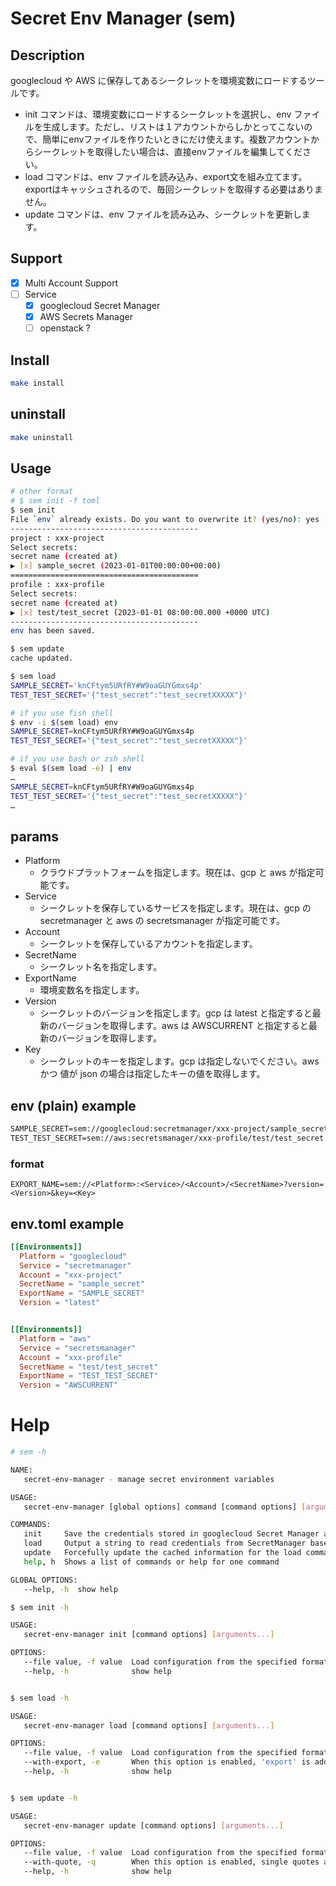 # Secret Env Manager (sem)

## Description
googlecloud や AWS に保存してあるシークレットを環境変数にロードするツールです。
- init コマンドは、環境変数にロードするシークレットを選択し、env ファイルを生成します。ただし、リストは１アカウントからしかとってこないので、簡単にenvファイルを作りたいときにだけ使えます。複数アカウントからシークレットを取得したい場合は、直接envファイルを編集してください。
- load コマンドは、env ファイルを読み込み、export文を組み立てます。exportはキャッシュされるので、毎回シークレットを取得する必要はありません。
- update コマンドは、env ファイルを読み込み、シークレットを更新します。


## Support
- [x] Multi Account Support
- [ ] Service
  - [x] googlecloud Secret Manager
  - [x] AWS Secrets Manager
  - [ ] openstack ?

## Install

```bash
make install
```

## uninstall
    
```bash
make uninstall
```

## Usage

```bash
# other format
# $ sem init -f toml
$ sem init
File `env` already exists. Do you want to overwrite it? (yes/no): yes
------------------------------------------
project : xxx-project
Select secrets:
secret name (created at)
▶ [x] sample_secret (2023-01-01T00:00:00+00:00)
==========================================
profile : xxx-profile
Select secrets:
secret name (created at)
▶ [x] test/test_secret (2023-01-01 08:00:00.000 +0000 UTC)
------------------------------------------
env has been saved.

$ sem update
cache updated.

$ sem load
SAMPLE_SECRET='knCFtym5URfRY#W9oaGUYGmxs4p'
TEST_TEST_SECRET='{"test_secret":"test_secretXXXXX"}'

# if you use fish shell
$ env -i $(sem load) env
SAMPLE_SECRET=knCFtym5URfRY#W9oaGUYGmxs4p
TEST_TEST_SECRET='{"test_secret":"test_secretXXXXX"}'

# if you use bash or zsh shell
$ eval $(sem load -e) | env
…
SAMPLE_SECRET=knCFtym5URfRY#W9oaGUYGmxs4p
TEST_TEST_SECRET='{"test_secret":"test_secretXXXXX"}'
…

```

## params

- Platform
  - クラウドプラットフォームを指定します。現在は、gcp と aws が指定可能です。
- Service
  - シークレットを保存しているサービスを指定します。現在は、gcp の secretmanager と aws の secretsmanager が指定可能です。
- Account
  - シークレットを保存しているアカウントを指定します。
- SecretName
  - シークレット名を指定します。
- ExportName
  - 環境変数名を指定します。
- Version
  - シークレットのバージョンを指定します。gcp は latest と指定すると最新のバージョンを取得します。aws は AWSCURRENT と指定すると最新のバージョンを取得します。
- Key
  - シークレットのキーを指定します。gcp は指定しないでください。aws かつ 値が json の場合は指定したキーの値を取得します。


## env (plain) example

```txt
SAMPLE_SECRET=sem://googlecloud:secretmanager/xxx-project/sample_secret
TEST_TEST_SECRET=sem://aws:secretsmanager/xxx-profile/test/test_secret
```

### format
`EXPORT_NAME=sem://<Platform>:<Service>/<Account>/<SecretName>?version=<Version>&key=<Key>`

## env.toml example

```toml
[[Environments]]
  Platform = "googlecloud"
  Service = "secretmanager"
  Account = "xxx-project"
  SecretName = "sample_secret"
  ExportName = "SAMPLE_SECRET"
  Version = "latest"


[[Environments]]
  Platform = "aws"
  Service = "secretsmanager"
  Account = "xxx-profile"
  SecretName = "test/test_secret"
  ExportName = "TEST_TEST_SECRET"
  Version = "AWSCURRENT"

```


# Help
```bash
# sem -h

NAME:
   secret-env-manager - manage secret environment variables

USAGE:
   secret-env-manager [global options] command [command options] [arguments...]

COMMANDS:
   init     Save the credentials stored in googlecloud Secret Manager as file.
   load     Output a string to read credentials from SecretManager based on the file and export them as environment variables.
   update   Forcefully update the cached information for the load command.
   help, h  Shows a list of commands or help for one command

GLOBAL OPTIONS:
   --help, -h  show help

$ sem init -h

USAGE:
   secret-env-manager init [command options] [arguments...]

OPTIONS:
   --file value, -f value  Load configuration from the specified format file. Available formats are Plain and Toml, and the default is Plain.
   --help, -h              show help


$ sem load -h

USAGE:
   secret-env-manager load [command options] [arguments...]

OPTIONS:
   --file value, -f value  Load configuration from the specified format file. Available formats are Plain and Toml, and the default is Plain.
   --with-export, -e       When this option is enabled, 'export' is added when displaying to standard output. (default: false)
   --help, -h              show help


$ sem update -h

USAGE:
   secret-env-manager update [command options] [arguments...]

OPTIONS:
   --file value, -f value  Load configuration from the specified format file. Available formats are Plain and Toml, and the default is Plain.
   --with-quote, -q        When this option is enabled, single quotes are added to the cached environment variable values. It is generally recommended to use this option when the value contains spaces. (default: false)
   --help, -h              show help

```

